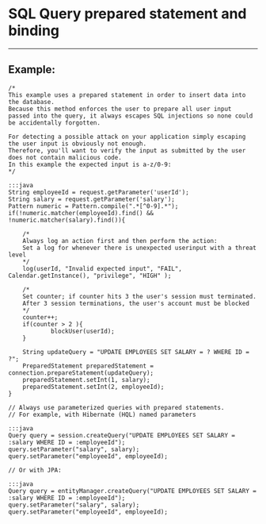 # SQL Query prepared statement and binding
-------

## Example: 


    /*
    This example uses a prepared statement in order to insert data into the database.
    Because this method enforces the user to prepare all user input  passed into the query, it always escapes SQL injections so none could be accidentally forgotten.

    For detecting a possible attack on your application simply escaping the user input is obviously not enough.
    Therefore, you'll want to verify the input as submitted by the user does not contain malicious code.
    In this example the expected input is a-z/0-9:
    */

    :::java 
    String employeeId = request.getParameter('userId');
    String salary = request.getParameter('salary');
    Pattern numeric = Pattern.compile(".*[^0-9].*");
    if(!numeric.matcher(employeeId).find() && !numeric.matcher(salary).find()){

        /*
        Always log an action first and then perform the action:
        Set a log for whenever there is unexpected userinput with a threat level
        */
        log(userId, "Invalid expected input", "FAIL", Calendar.getInstance(), "privilege", "HIGH" );

        /*
        Set counter; if counter hits 3 the user's session must terminated.
        After 3 session terminations, the user's account must be blocked
        */
        counter++;
        if(counter > 2 ){
                blockUser(userId);
        }

        String updateQuery = "UPDATE EMPLOYEES SET SALARY = ? WHERE ID = ?";
        PreparedStatement preparedStatement = connection.prepareStatement(updateQuery);
        preparedStatement.setInt(1, salary);
        preparedStatement.setInt(2, employeeId);
    }

    // Always use parameterized queries with prepared statements.
    // For example, with Hibernate (HQL) named parameters

    :::java
    Query query = session.createQuery("UPDATE EMPLOYEES SET SALARY = :salary WHERE ID = :employeeId");
    query.setParameter("salary", salary);
    query.setParameter("employeeId", employeeId);

    // Or with JPA:

    :::java
    Query query = entityManager.createQuery("UPDATE EMPLOYEES SET SALARY = :salary WHERE ID = :employeeId");
    query.setParameter("salary", salary);
    query.setParameter("employeeId", employeeId);


